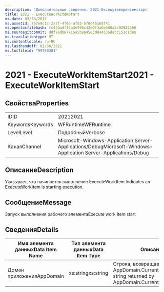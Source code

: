 ```yaml
---
description: 'Дополнительные сведения: 2021-Ексекутеворкитемстарт'
title: 2021 - ExecuteWorkItemStart
ms.date: 03/30/2017
ms.assetid: 767e9c1c-2a7f-4f6a-af03-bf0e45168f41
ms.openlocfilehash: fc446adf43a3e998c42e0f3a6eb00a2c92922566
ms.sourcegitcommit: ddf7edb67715a5b9a45e3dd44536dabc153c1de0
ms.translationtype: MT
ms.contentlocale: ru-RU
ms.lasthandoff: 02/06/2021
ms.locfileid: "99769381"
---
```

# <a name="2021---executeworkitemstart"></a><span data-ttu-id="4a690-103">2021 - ExecuteWorkItemStart</span><span class="sxs-lookup"><span data-stu-id="4a690-103">2021 - ExecuteWorkItemStart</span></span>

## <a name="properties"></a><span data-ttu-id="4a690-104">Свойства</span><span class="sxs-lookup"><span data-stu-id="4a690-104">Properties</span></span>  
  
|||  
|-|-|  
|<span data-ttu-id="4a690-105">ID</span><span class="sxs-lookup"><span data-stu-id="4a690-105">ID</span></span>|<span data-ttu-id="4a690-106">2021</span><span class="sxs-lookup"><span data-stu-id="4a690-106">2021</span></span>|  
|<span data-ttu-id="4a690-107">Keywords</span><span class="sxs-lookup"><span data-stu-id="4a690-107">Keywords</span></span>|<span data-ttu-id="4a690-108">WFRuntime</span><span class="sxs-lookup"><span data-stu-id="4a690-108">WFRuntime</span></span>|  
|<span data-ttu-id="4a690-109">Level</span><span class="sxs-lookup"><span data-stu-id="4a690-109">Level</span></span>|<span data-ttu-id="4a690-110">Подробный</span><span class="sxs-lookup"><span data-stu-id="4a690-110">Verbose</span></span>|  
|<span data-ttu-id="4a690-111">Канал</span><span class="sxs-lookup"><span data-stu-id="4a690-111">Channel</span></span>|<span data-ttu-id="4a690-112">Microsoft-Windows-Application Server-Applications/Debug</span><span class="sxs-lookup"><span data-stu-id="4a690-112">Microsoft-Windows-Application Server-Applications/Debug</span></span>|  
  
## <a name="description"></a><span data-ttu-id="4a690-113">Описание</span><span class="sxs-lookup"><span data-stu-id="4a690-113">Description</span></span>  

 <span data-ttu-id="4a690-114">Указывает, что начинается выполнение ExecuteWorkItem.</span><span class="sxs-lookup"><span data-stu-id="4a690-114">Indicates an ExecuteWorkItem is starting execution.</span></span>  
  
## <a name="message"></a><span data-ttu-id="4a690-115">Сообщение</span><span class="sxs-lookup"><span data-stu-id="4a690-115">Message</span></span>  

 <span data-ttu-id="4a690-116">Запуск выполнения рабочего элемента</span><span class="sxs-lookup"><span data-stu-id="4a690-116">Execute work item start</span></span>  
  
## <a name="details"></a><span data-ttu-id="4a690-117">Сведения</span><span class="sxs-lookup"><span data-stu-id="4a690-117">Details</span></span>  
  
|<span data-ttu-id="4a690-118">Имя элемента данных</span><span class="sxs-lookup"><span data-stu-id="4a690-118">Data Item Name</span></span>|<span data-ttu-id="4a690-119">Тип элемента данных</span><span class="sxs-lookup"><span data-stu-id="4a690-119">Data Item Type</span></span>|<span data-ttu-id="4a690-120">Описание</span><span class="sxs-lookup"><span data-stu-id="4a690-120">Description</span></span>|  
|--------------------|--------------------|-----------------|  
|<span data-ttu-id="4a690-121">Домен приложения</span><span class="sxs-lookup"><span data-stu-id="4a690-121">AppDomain</span></span>|<span data-ttu-id="4a690-122">xs:string</span><span class="sxs-lookup"><span data-stu-id="4a690-122">xs:string</span></span>|<span data-ttu-id="4a690-123">Строка, возвращаемая AppDomain.CurrentDomain.FriendlyName.</span><span class="sxs-lookup"><span data-stu-id="4a690-123">The string returned by AppDomain.CurrentDomain.FriendlyName.</span></span>|
